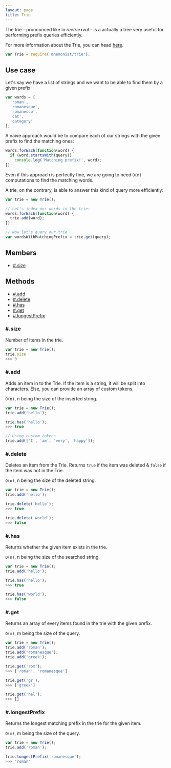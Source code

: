 ```yaml
---
layout: page
title: Trie
---
```


The trie - pronounced like in *re•trie•val* - is a actually a tree very useful for performing prefix queries efficiently.

For more information about the Trie, you can head [here](https://en.wikipedia.org/wiki/Trie).

```js
var Trie = require('mnemonist/trie');
```

## Use case

Let's say we have a list of strings and we want to be able to find them by a given prefix:

```js
var words = [
  'roman',
  'romanesque',
  'romanesco',
  'cat',
  'category'
];
```

A naive approach would be to compare each of our strings with the given prefix to find the matching ones:

```js
words.forEach(function(word) {
  if (word.startsWith(query))
    console.log('Matching prefix!', word);
});
```

Even if this approach is perfectly fine, we are going to need `O(n)` computations to find the matching words.

A trie, on the contrary, is able to answer this kind of query more efficiently:

```js
var trie = new Trie();

// Let's index our words in the trie:
words.forEach(function(word) {
  trie.add(word);
});

// Now let's query our trie
var wordsWithMatchingPrefix = trie.get(query);
```

## Members

* [#.size](#size)

## Methods

* [#.add](#add)
* [#.delete](#delete)
* [#.has](#has)
* [#.get](#get)
* [#.longestPrefix](#longestprefix)

### #.size

Number of items in the trie.

```js
var trie = new Trie();
trie.size
>>> 0
```

### #.add

Adds an item in to the Trie. If the item is a string, it will be split into characters. Else, you can provide an array of custom tokens.

`O(n)`, n being the size of the inserted string.

```js
var trie = new Trie();
trie.add('hello');

trie.has('hello');
>>> true

// Using custom tokens
trie.add(['I', 'am', 'very', 'happy']);
```

### #.delete

Deletes an item from the Trie. Returns `true` if the item was deleted & `false` if the item was not in the Trie.

`O(n)`, n being the size of the deleted string.

```js
var trie = new Trie();
trie.add('hello');

trie.delete('hello');
>>> true

trie.delete('world');
>>> false
```

### #.has

Returns whether the given item exists in the trie.

`O(n)`, n being the size of the searched string.

```js
var trie = new Trie();
trie.add('hello');

trie.has('hello');
>>> true

trie.has('world');
>>> false
```

### #.get

Returns an array of every items found in the trie with the given prefix.

`O(m)`, m being the size of the query.

```js
var trie = new Trie();
trie.add('roman');
trie.add('romanesque');
trie.add('greek');

trie.get('rom');
>>> ['roman', 'romanesque']

trie.get('gr');
>>> ['greek']

trie.get('hel');
>>> []
```

### #.longestPrefix

Returns the longest matching prefix in the trie for the given item.

`O(m)`, m being the size of the query.

```js
var trie = new Trie();
trie.add('roman');

trie.longestPrefix('romanesque');
>>> 'roman'
```

